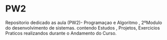 # PW2
Repositorio dedicado as aula (PW2)- Programaçao e Algoritmo , 2ºModulo do desenvolvimento de sistemas.
contendo Estudos , Projetos, Exercicios Praticos realizandos durante o Andamento do Curso.
